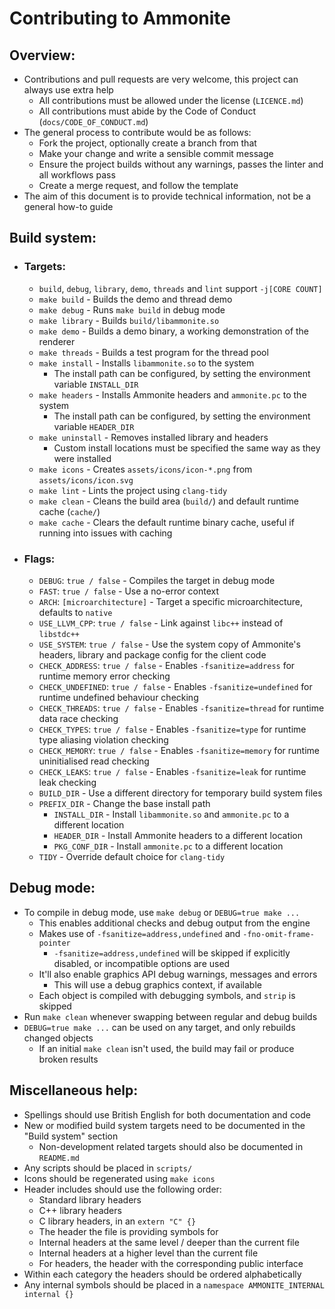 # Contributing to Ammonite
## Overview:
  - Contributions and pull requests are very welcome, this project can always use extra help
    - All contributions must be allowed under the license (`LICENCE.md`)
    - All contributions must abide by the Code of Conduct (`docs/CODE_OF_CONDUCT.md`)
  - The general process to contribute would be as follows:
    - Fork the project, optionally create a branch from that
    - Make your change and write a sensible commit message
    - Ensure the project builds without any warnings, passes the linter and all workflows pass
    - Create a merge request, and follow the template
  - The aim of this document is to provide technical information, not be a general how-to guide

## Build system:
  - ### Targets:
    - `build`, `debug`, `library`, `demo`, `threads` and `lint` support `-j[CORE COUNT]`
    - `make build` - Builds the demo and thread demo
    - `make debug` - Runs `make build` in debug mode
    - `make library` - Builds `build/libammonite.so`
    - `make demo` - Builds a demo binary, a working demonstration of the renderer
    - `make threads` - Builds a test program for the thread pool
    - `make install` - Installs `libammonite.so` to the system
      - The install path can be configured, by setting the environment variable `INSTALL_DIR`
    - `make headers` - Installs Ammonite headers and `ammonite.pc` to the system
      - The install path can be configured, by setting the environment variable `HEADER_DIR`
    - `make uninstall` - Removes installed library and headers
      - Custom install locations must be specified the same way as they were installed
    - `make icons` - Creates `assets/icons/icon-*.png` from `assets/icons/icon.svg`
    - `make lint` - Lints the project using `clang-tidy`
    - `make clean` - Cleans the build area (`build/`) and default runtime cache (`cache/`)
    - `make cache` - Clears the default runtime binary cache, useful if running into issues with caching
  - ### Flags:
    - `DEBUG`: `true / false` - Compiles the target in debug mode
    - `FAST`: `true / false` - Use a no-error context
    - `ARCH`: `[microarchitecture]` - Target a specific microarchitecture, defaults to `native`
    - `USE_LLVM_CPP`: `true / false` - Link against `libc++` instead of `libstdc++`
    - `USE_SYSTEM`: `true / false` - Use the system copy of Ammonite's headers, library and package config for the client code
    - `CHECK_ADDRESS`: `true / false` - Enables `-fsanitize=address` for runtime memory error checking
    - `CHECK_UNDEFINED`: `true / false` - Enables `-fsanitize=undefined` for runtime undefined behaviour checking
    - `CHECK_THREADS`: `true / false` - Enables `-fsanitize=thread` for runtime data race checking 
    - `CHECK_TYPES`: `true / false` - Enables `-fsanitize=type` for runtime type aliasing violation checking
    - `CHECK_MEMORY`: `true / false` - Enables `-fsanitize=memory` for runtime uninitialised read checking
    - `CHECK_LEAKS`: `true / false` - Enables `-fsanitize=leak` for runtime leak checking
    - `BUILD_DIR` - Use a different directory for temporary build system files
    - `PREFIX_DIR` - Change the base install path
      - `INSTALL_DIR` - Install `libammonite.so` and `ammonite.pc` to a different location
      - `HEADER_DIR` - Install Ammonite headers to a different location
      - `PKG_CONF_DIR` - Install `ammonite.pc` to a different location
    - `TIDY` - Override default choice for `clang-tidy`

## Debug mode:
  - To compile in debug mode, use `make debug` or `DEBUG=true make ...`
    - This enables additional checks and debug output from the engine
    - Makes use of `-fsanitize=address,undefined` and `-fno-omit-frame-pointer`
      - `-fsanitize=address,undefined` will be skipped if explicitly disabled, or incompatible options are used
    - It'll also enable graphics API debug warnings, messages and errors
      - This will use a debug graphics context, if available
    - Each object is compiled with debugging symbols, and `strip` is skipped
  - Run `make clean` whenever swapping between regular and debug builds
  - `DEBUG=true make ...` can be used on any target, and only rebuilds changed objects
    - If an initial `make clean` isn't used, the build may fail or produce broken results

## Miscellaneous help:
  - Spellings should use British English for both documentation and code
  - New or modified build system targets need to be documented in the "Build system" section
    - Non-development related targets should also be documented in `README.md`
  - Any scripts should be placed in `scripts/`
  - Icons should be regenerated using `make icons`
  - Header includes should use the following order:
    - Standard library headers
    - C++ library headers
    - C library headers, in an `extern "C" {}`
    - The header the file is providing symbols for
    - Internal headers at the same level / deeper than the current file
    - Internal headers at a higher level than the current file
    - For headers, the header with the corresponding public interface
  - Within each category the headers should be ordered alphabetically
  - Any internal symbols should be placed in a `namespace AMMONITE_INTERNAL internal {}`
